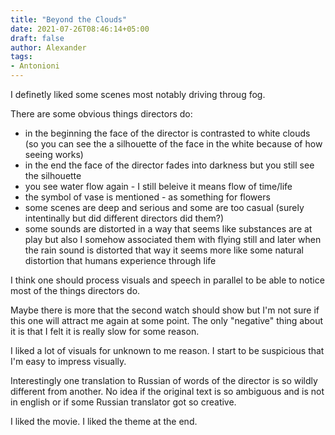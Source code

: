 ```yaml
---
title: "Beyond the Clouds"
date: 2021-07-26T08:46:14+05:00
draft: false
author: Alexander
tags:
- Antonioni
---
```


I definetly liked some scenes most notably driving throug fog.

There are some obvious things directors do:
- in the beginning the face of the director is contrasted to white clouds
  (so you can see the a silhouette of the face in the white because of how seeing works)
- in the end the face of the director fades into darkness but you still see the silhouette
- you see water flow again - I still beleive it means flow of time/life
- the symbol of vase is mentioned - as something for flowers
- some scenes are deep and serious and some are too casual (surely intentinally but did different directors did them?)
- some sounds are distorted in a way that seems like substances are at play but also I somehow associated them with flying still and later when the rain sound is distorted that way it seems more like some natural distortion that humans experience through life

I think one should process visuals and speech in parallel to be able to notice most of the things directors do.

Maybe there is more that the second watch should show but I'm not sure if this one will attract me again at some point.
The only "negative" thing about it is that I felt it is really slow for some reason.

I liked a lot of visuals for unknown to me reason.
I start to be suspicious that I'm easy to impress visually.

Interestingly one translation to Russian of words of the director is so wildly different from another.
No idea if the original text is so ambiguous and is not in english or if some Russian translator got so creative.

I liked the movie. I liked the theme at the end.
